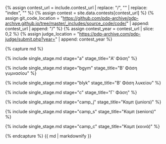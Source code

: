{% assign contest_url = include.contest_url | replace: "/", "" | replace: "index", "" %}
{% assign contest = site.data.contests[contest_url] %}
{% assign git_code_location = "https://github.com/pdp-archive/pdp-archive.github.io/tree/master/_includes/source_code/code/" | append: contest_url | append: "/" %}
{% assign contest_year = contest_url | slice: 0,2 %}
{% assign judge_location = "https://pdp-archive.com/pdp-judge/submit.php?year=" | append: contest_year %}

{% capture md %}

{% include single_stage.md stage="a" stage_title="Α' Φάση" %}

{% include single_stage.md stage="bgym" stage_title="Β' Φάση γυμνασίου" %}

{% include single_stage.md stage="blyk" stage_title="Β' Φάση λυκείου" %}

{% include single_stage.md stage="c" stage_title="Γ' Φάση" %}

{% include single_stage.md stage="camp_j" stage_title="Καμπ (juniors)" %}

{% include single_stage.md stage="camp_s" stage_title="Καμπ (seniors)" %}

{% include single_stage.md stage="camp_c" stage_title="Καμπ (κοινά)" %}

{% endcapture %}
{{ md | markdownify }}